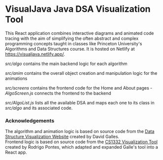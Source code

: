 # VisualJava Java DSA Visualization Tool
This React application combines interactive diagrams and animated code tracing with the aim of simplifying the often abstract and complex programming concepts 
taught in classes like Princeton University's Algorithms and Data Structures course. It is hosted on Netlify at https://visualjava.netlify.app/.

*src/algo* contains the main backend logic for each algorithm

*src/anim* contains the overall object creation and manipulation logic for the animations

*src/screens* contains the frontend code for the Home and About pages - *AlgoScreen.js* connects the frontend to the backend

*src/AlgoList.js* lists all the available DSA and maps each one to its class in *src/algo* and its associated code.

### Acknowledgements
The algorithm and animation logic is based on source code from the [Data Structure Visualization Website](https://www.cs.usfca.edu/~galles/visualization) created by David Galles.
<br>Frontend logic is based on source code from the [CS1332 Visualization Tool](https://github.com/RodrigoDLPontes/visualization-tool) created by Rodrigo Pontes, which adapted and expanded Galle's tool into a React app.
